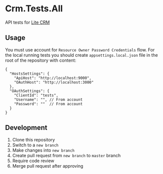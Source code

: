 # Crm.Tests.All
API tests for [Lite CRM](https://litecrm.org)

## Usage
You must use account for `Resource Owner Password Credentials` flow.
For the local running tests you should create `appsettings.local.json` file in the root of the repository with content:
```
{
  "HostsSettings": {
    "ApiHost": "http://localhost:9000",
    "OAuthHost": "http://localhost:3000"
  },
  "OAuthSettings": {
    "ClientId": "tests",
    "Username": "", // From account
    "Password": ""  // From account
  }
}
```

## Development
1. Clone this repository
2. Switch to a `new branch`
3. Make changes into `new branch`
4. Create pull request from `new branch` to `master` branch
5. Require code review
6. Merge pull request after approving
